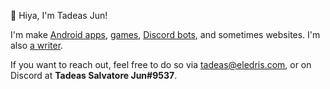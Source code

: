 👋 Hiya, I'm Tadeas Jun!

I'm make [Android apps](https://play.google.com/store/apps/details?id=com.eledris.artprompts), [games](https://play.google.com/store/apps/details?id=com.eledris.decline), [Discord bots](https://eledris.com/art-prompts/discord-bot/), and sometimes websites. I'm also [a writer](https://eledris.com/).

If you want to reach out, feel free to do so via tadeas@eledris.com, or on Discord at **Tadeas Salvatore Jun#9537**.

<!---
Tadeas-Jun/Tadeas-Jun is a ✨ special ✨ repository because its `README.md` (this file) appears on your GitHub profile.
You can click the Preview link to take a look at your changes.
--->
